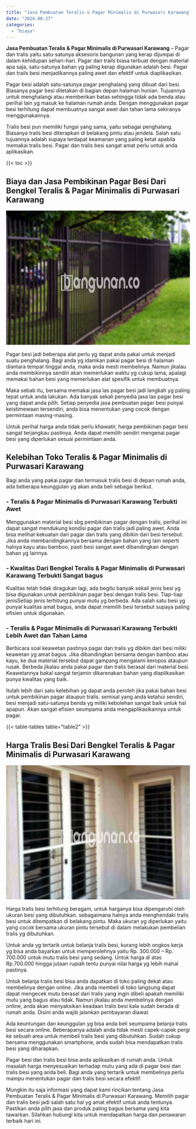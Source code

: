 ```yaml
---
title: "Jasa Pembuatan Teralis & Pagar Minimalis di Purwasari Karawang"
date: "2024-08-27"
categories: 
  - "biaya"
---
```


**Jasa Pembuatan Teralis & Pagar Minimalis di Purwasari Karawang** – Pagar dan tralis yaitu satu-satunya aksesoris bangunan yang kerap dijumpai di dalam kehidupan sehari-hari. Pagar dan trails biasa terbuat dengan material apa saja, satu-satunya bahan yg paling kerap digunakan adalah besi. Pagar dan trails besi menjadikannya paling awet dan efektif untuk diaplikasikan.

Pagar besi adalah satu-satunya pagar penghalang yang dibuat dari besi. Biasanya pagar besi diletakan di bagian depan halaman hunian. Tujuannya untuk menghalangi atau memberikan batas sehingga tidak ada benda atau perihal lain yg masuk ke halaman rumah anda. Dengan menggunakan pagar besi terhitung dapat membuatnya sangat awet dan tahan lama sekiranya menggunakannya.

Tralis besi pun memiliki fungsi yang sama, yaitu sebagai penghalang. Biasanya trails besi diterapkan di belakang pintu atau jendela. Salah satu tujuannya adalah supaya terdapat keamanan yang paling ketat apabila memakai tralis besi. Pagar dan tralis besi sangat amat perlu untuk anda aplikasikan.

{{< toc >}}

## Biaya dan Jasa Pembikinan Pagar Besi Dari Bengkel Teralis & Pagar Minimalis di Purwasari Karawang

![Jasa Pembuatan Teralis & Pagar Minimalis di Purwasari Karawang](/images/pagar-minimalis-murah-45.png)

Pagar besi jadi beberapa alat perlu yg dapat anda pakai untuk menjadi suatu penghalang. Bagi anda yg idamkan pakai pagar besi di halaman diantara tempat tinggal anda, maka anda mesti membelinya. Namun jikalau anda membikinnya sendiri akan memerlukan waktu yg cukup lama, apalagi memakai bahan besi yang memerlukan alat spesifik untuk membuatnya.

Maka sebab itu, bersama memakai jasa las pagar besi jadi langkah yg paling tepat untuk anda lakukan. Ada banyak sekali penyedia jasa las pagar besi yang dapat anda pilih. Setiap penyedia jasa pembuatan pagar besi punyai keistimewaan tersendiri, anda bisa menentukan yang cocok dengan permintaan masing-masing.

Untuk perihal harga anda tidak perlu khawatir, harga pembikinan pagar besi sangat terjangkau pastinya. Anda dapat memilih sendiri mengenai pagar besi yang diperlukan sesuai permintaan anda.

## Kelebihan Toko Teralis & Pagar Minimalis di Purwasari Karawang

Bagi anda yang pakai pagar dan termasuk tralis besi di depan rumah anda, ada beberapa keunggulan yg akan anda beli sebagai berikut.

### \- Teralis & Pagar Minimalis di Purwasari Karawang Terbukti Awet

Menggunakan material besi sbg pembikinan pagar dengan tralis, perihal ini dapat sangat mendukung kondisi pagar dan tralis jadi paling awet. Anda bisa melihat kekuatan dari pagar dan tralis yang dibikin dari besi tersebut. Jika anda membandingkannya bersama dengan bahan yang lain seperti halnya kayu atau bamboo, pasti besi sangat awet dibandingkan dengan bahan yg lainnya.

### \- Kwalitas Dari Bengkel Teralis & Pagar Minimalis di Purwasari Karawang Terbukti Sangat bagus

Kualitas telah tidak diragukan lagi, ada begitu banyak sekali jenis besi yg bisa digunakan untuk pembikinan pagar besi dengan tralis besi. Tiap-tiap jenisSetiap jenis terhitung punyai mutu yg berbeda. Ada salah satu besi yg punyai kualitas amat bagus, anda dapat memilih besi tersebut supaya paling efisien untuk digunakan.

### \- Teralis & Pagar Minimalis di Purwasari Karawang Terbukti Lebih Awet dan Tahan Lama

Berbicara soal keawetan pastinya pagar dan tralis yg dibikin dari besi miliki keawetan yg amat bagus. Jika dibandingkan bersama dengan bamboo atau kayu, ke dua material tersebut dapat gampang mengalami keropos ataupun rusak. Berbeda jikalau anda pakai pagar dan tralis berasal dari material besi. Keawetannya bakal sangat terjamin dikarenakan bahan yang diaplikasikan punya kwalitas yang baik.

Itulah lebih dari satu kelebihan yg dapat anda peroleh jika pakai bahan besi untuk pembikinan pagar ataupun tralis. semisal yang anda ketahui sendiri, besi menjadi satu-satunya benda yg miliki kebolehan sangat baik untuk hal apapun. Akan sangat efisien seumpama anda mengaplikasikannya untuk pagar.

{{< table-tables table="table2" >}}

## Harga Tralis Besi Dari Bengkel Teralis & Pagar Minimalis di Purwasari Karawang

![Jasa Pembuatan Teralis & Pagar Minimalis di Purwasari Karawang](/images/teralis-minimalis-murah-16.png)

Harga tralis besi terhitung beragam, untuk harganya bisa dipengaruhi oleh ukuran besi yang dibutuhkan. sebagaimana halnya anda menghendaki tralis besi untuk ditempatkan di belakang pintu. Maka ukuran yg diperlukan yaitu yang cocok bersama ukuran pintu tersebut di dalam melakukan pembelian tralis yg dibutuhkan.

Untuk anda yg tertarik untuk belanja tralis besi, kurang lebih ongkos kerja yg bisa anda bayarkan untuk memperolehnya yaitu Rp. 300.000 – Rp. 700.000 untuk mutu tralis besi yang sedang. Untuk harga di atas Rp.700.000 hingga jutaan rupiah tentu punyai nilai harga yg lebih mahal pastinya.

Untuk belanja tralis besi bisa anda dapatkan di toko paling dekat atau membelinya dengan online. Jika anda membeli di toko langsung dapat dapat mengecek mutu berasal dari tralis yang ingin dibeli apakah memiliki mutu yang bagus atau tidak. Namun jikalau anda membelinya dengan online, anda akan menyaksikan keadaan tralis besi kala sudah berada di rumah anda. Disini anda wajib jalankan pembayaran diawal.

Ada keuntungan dan keunggulan yg bisa anda beli seumpama belanja tralis besi secara online. Beberapanya adalah anda tidak mesti capek-capek pergi ke sebuah area untuk membeli tralis besi yang dibutuhkan. Sudah cukup bersama menggunakan smartphone, anda sudah bisa mendapatkan tralis besi yang diharapkan.

Pagar besi dan tralis besi bisa anda aplikasikan di rumah anda. Untuk masalah harga menyesuaikan terhadap mutu yang ada di pagar besi dan tralis besi yang anda beli. Bagi anda yang tertarik untuk membelinya perlu mampu menentukan pagar dan tralis besi secara efektif.

Mungkin itu saja informasi yang dapat kami rincikan tentang Jasa Pembuatan Teralis & Pagar Minimalis di Purwasari Karawang. Memilih pagar dan tralis besi jadi salah satu hal yg amat efektif untuk anda tentunya. Pastikan anda pilih jasa dan produk paling bagus bersama yang kita tawarkan. Silahkan hubungi kita untuk mendapatkan harga dan penawaran terbaik hari ini.
